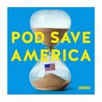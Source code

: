 <a href="https://open.spotify.com/show/6YMJMAh8zJcCwHwe5kSmjT">
  <img src="https://github.com/awkerns/awkerns.github.io/blob/main/images/pod%20save%20america.png" width="200" height="200">
</a>
